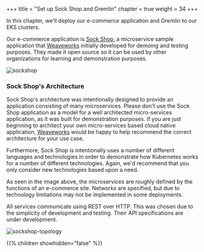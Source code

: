 +++
title = "Set up Sock Shop and Gremlin"
chapter = true
weight = 34
+++

In this chapter, we'll deploy our e-commerce application and Gremlin to our EKS clusters.

Our e-commerce application is [Sock Shop](https://github.com/microservices-demo/microservices-demo), a microservice sample application that [Weaveworks](https://weave.works) initially developed for demoing and testing purposes. They made it open source so it can be used by  other organizations for learning and demonstration purposes. 

![sockshop](https://github.com/microservices-demo/microservices-demo.github.io/raw/master/assets/sockshop-frontend.png)

### Sock Shop's Architecture

Sock Shop's architecture was intentionally designed to provide an application consisting of many microservices. Please don't use the Sock Shop application as a model for a well architected micro-services application, as it was built for demonstration purposes. If you are just beginning to architect your own micro-services based cloud native application, [Weaveworks](https://www.weave.works/contact/) would be happy to help recommend the correct architecture for your use case.

Furthermore, Sock Shop is intentionally uses a number of different languages and technologies in order to demonstrate how Kubernetes works for a number of different technologies. Again, we'd recommend that you only consider new technologies based upon a need.

As seen in the image above, the microservices are roughly defined by the functions of an e-commerce site. Networks are specified, but due to technology limitations may not be implemented in some deployments.

All services communicate using REST over HTTP. This was chosen due to the simplicity of development and testing. Their API specifications are under development.

![sockshop-topology](/images/sockshop-topology.png)

{{% children showhidden="false" %}}
